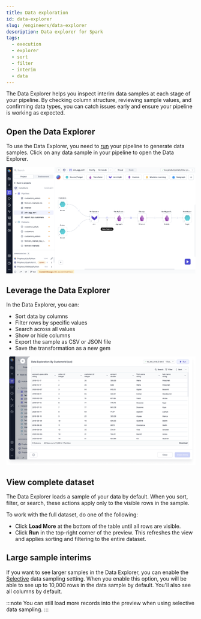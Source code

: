 ```yaml
---
title: Data exploration
id: data-explorer
slug: /engineers/data-explorer
description: Data explorer for Spark
tags:
  - execution
  - explorer
  - sort
  - filter
  - interim
  - data
---
```


The Data Explorer helps you inspect interim data samples at each stage of your pipeline. By checking column structure, reviewing sample values, and confirming data types, you can catch issues early and ensure your pipeline is working as expected.

## Open the Data Explorer

To use the Data Explorer, you need to [run](/engineers/execution/#interactive-execution) your pipeline to generate data samples. Click on any data sample in your pipeline to open the Data Explorer.

![Data sample in a pipeline](img/interim-data-samples.png)

## Leverage the Data Explorer

In the Data Explorer, you can:

- Sort data by columns
- Filter rows by specific values
- Search across all values
- Show or hide columns
- Export the sample as CSV or JSON file
- Save the transformation as a new gem

![Data_explorer](img/Data_Explorer.png)

## View complete dataset

The Data Explorer loads a sample of your data by default. When you sort, filter, or search, these actions apply only to the visible rows in the sample.

To work with the full dataset, do one of the following:

- Click **Load More** at the bottom of the table until all rows are visible.
- Click **Run** in the top-right corner of the preview. This refreshes the view and applies sorting and filtering to the entire dataset.

## Large sample interims

If you want to see larger samples in the Data Explorer, you can enable the [Selective](docs/Spark/execution/data-sampling.md#selective-recommended) data sampling setting. When you enable this option, you will be able to see up to 10,000 rows in the data sample by default. You'll also see all columns by default.

:::note
You can still load more records into the preview when using selective data sampling.
:::
